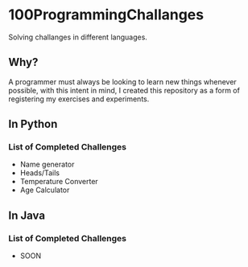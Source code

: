 # 100ProgrammingChallanges
Solving challanges in different languages.

## Why?
A programmer must always be looking to learn new things whenever possible, with this intent in mind, I created this repository as a form of registering my exercises and experiments.

## In Python
### List of Completed Challenges
- Name generator
- Heads/Tails
- Temperature Converter
- Age Calculator

## In Java
### List of Completed Challenges
- SOON